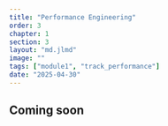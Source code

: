 ```yaml
---
title: "Performance Engineering"
order: 3
chapter: 1
section: 3
layout: "md.jlmd"
image: ""
tags: ["module1", "track_performance"]
date: "2025-04-30"
---
```


## Coming soon
